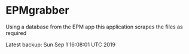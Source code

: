 # EPMgrabber
Using a database from the EPM app this application scrapes the files as required


Latest backup: Sun Sep 1 16:08:01 UTC 2019
